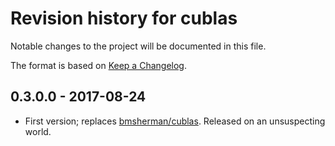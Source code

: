 # Revision history for cublas

Notable changes to the project will be documented in this file.

The format is based on [Keep a Changelog](http://keepachangelog.com/).

## 0.3.0.0 - 2017-08-24

* First version; replaces [bmsherman/cublas](https://github.com/bmsherman/cublas). Released on an unsuspecting world.

